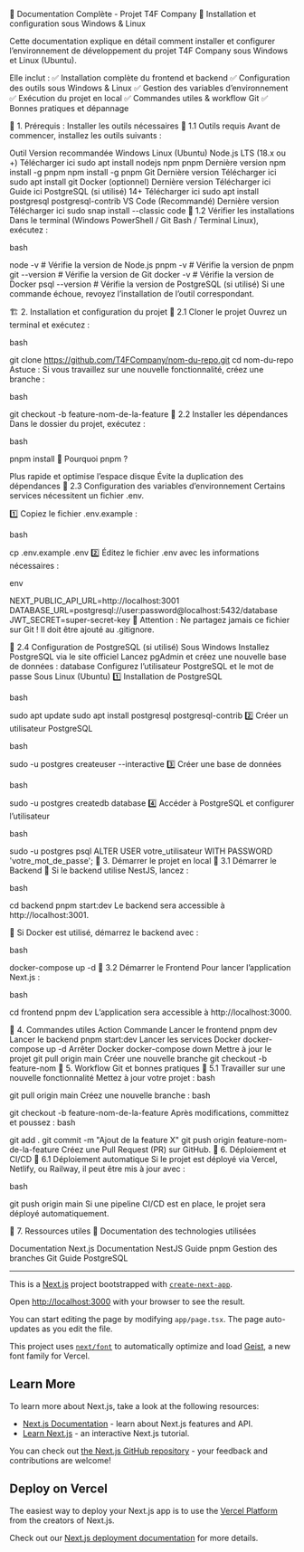🚀 Documentation Complète - Projet T4F Company
📌 Installation et configuration sous Windows & Linux

Cette documentation explique en détail comment installer et configurer l’environnement de développement du projet T4F Company sous Windows et Linux (Ubuntu).

Elle inclut :
✅ Installation complète du frontend et backend
✅ Configuration des outils sous Windows & Linux
✅ Gestion des variables d’environnement
✅ Exécution du projet en local
✅ Commandes utiles & workflow Git
✅ Bonnes pratiques et dépannage

📌 1. Prérequis : Installer les outils nécessaires
🔹 1.1 Outils requis
Avant de commencer, installez les outils suivants :

Outil Version recommandée Windows Linux (Ubuntu)
Node.js LTS (18.x ou +) Télécharger ici sudo apt install nodejs npm
pnpm Dernière version npm install -g pnpm npm install -g pnpm
Git Dernière version Télécharger ici sudo apt install git
Docker (optionnel) Dernière version Télécharger ici Guide ici
PostgreSQL (si utilisé) 14+ Télécharger ici sudo apt install postgresql postgresql-contrib
VS Code (Recommandé) Dernière version Télécharger ici sudo snap install --classic code
🔹 1.2 Vérifier les installations
Dans le terminal (Windows PowerShell / Git Bash / Terminal Linux), exécutez :

bash

node -v # Vérifie la version de Node.js
pnpm -v # Vérifie la version de pnpm
git --version # Vérifie la version de Git
docker -v # Vérifie la version de Docker
psql --version # Vérifie la version de PostgreSQL (si utilisé)
Si une commande échoue, revoyez l’installation de l’outil correspondant.

🏗️ 2. Installation et configuration du projet
🔹 2.1 Cloner le projet
Ouvrez un terminal et exécutez :

bash

git clone https://github.com/T4FCompany/nom-du-repo.git
cd nom-du-repo
Astuce : Si vous travaillez sur une nouvelle fonctionnalité, créez une branche :

bash

git checkout -b feature-nom-de-la-feature
🔹 2.2 Installer les dépendances
Dans le dossier du projet, exécutez :

bash

pnpm install
🚀 Pourquoi pnpm ?

Plus rapide et optimise l’espace disque
Évite la duplication des dépendances
🔹 2.3 Configuration des variables d’environnement
Certains services nécessitent un fichier .env.

1️⃣ Copiez le fichier .env.example :

bash

cp .env.example .env
2️⃣ Éditez le fichier .env avec les informations nécessaires :

env

NEXT_PUBLIC_API_URL=http://localhost:3001
DATABASE_URL=postgresql://user:password@localhost:5432/database
JWT_SECRET=super-secret-key
🚨 Attention : Ne partagez jamais ce fichier sur Git ! Il doit être ajouté au .gitignore.

🔹 2.4 Configuration de PostgreSQL (si utilisé)
Sous Windows
Installez PostgreSQL via le site officiel
Lancez pgAdmin et créez une nouvelle base de données : database
Configurez l’utilisateur PostgreSQL et le mot de passe
Sous Linux (Ubuntu)
1️⃣ Installation de PostgreSQL

bash

sudo apt update
sudo apt install postgresql postgresql-contrib
2️⃣ Créer un utilisateur PostgreSQL

bash

sudo -u postgres createuser --interactive
3️⃣ Créer une base de données

bash

sudo -u postgres createdb database
4️⃣ Accéder à PostgreSQL et configurer l’utilisateur

bash

sudo -u postgres psql
ALTER USER votre_utilisateur WITH PASSWORD 'votre_mot_de_passe';
🚀 3. Démarrer le projet en local
🔹 3.1 Démarrer le Backend
📌 Si le backend utilise NestJS, lancez :

bash

cd backend
pnpm start:dev
Le backend sera accessible à http://localhost:3001.

📌 Si Docker est utilisé, démarrez le backend avec :

bash

docker-compose up -d
🔹 3.2 Démarrer le Frontend
Pour lancer l’application Next.js :

bash

cd frontend
pnpm dev
L’application sera accessible à http://localhost:3000.

📌 4. Commandes utiles
Action Commande
Lancer le frontend pnpm dev
Lancer le backend pnpm start:dev
Lancer les services Docker docker-compose up -d
Arrêter Docker docker-compose down
Mettre à jour le projet git pull origin main
Créer une nouvelle branche git checkout -b feature-nom
🚀 5. Workflow Git et bonnes pratiques
🔹 5.1 Travailler sur une nouvelle fonctionnalité
Mettez à jour votre projet :
bash

git pull origin main
Créez une nouvelle branche :
bash

git checkout -b feature-nom-de-la-feature
Après modifications, committez et poussez :
bash

git add .
git commit -m "Ajout de la feature X"
git push origin feature-nom-de-la-feature
Créez une Pull Request (PR) sur GitHub.
🎯 6. Déploiement et CI/CD
🔹 6.1 Déploiement automatique
Si le projet est déployé via Vercel, Netlify, ou Railway, il peut être mis à jour avec :

bash

git push origin main
Si une pipeline CI/CD est en place, le projet sera déployé automatiquement.

📖 7. Ressources utiles
📌 Documentation des technologies utilisées

Documentation Next.js
Documentation NestJS
Guide pnpm
Gestion des branches Git
Guide PostgreSQL

---

This is a [Next.js](https://nextjs.org) project bootstrapped with [`create-next-app`](https://nextjs.org/docs/app/api-reference/cli/create-next-app).

Open [http://localhost:3000](http://localhost:3000) with your browser to see the result.

You can start editing the page by modifying `app/page.tsx`. The page auto-updates as you edit the file.

This project uses [`next/font`](https://nextjs.org/docs/app/building-your-application/optimizing/fonts) to automatically optimize and load [Geist](https://vercel.com/font), a new font family for Vercel.

## Learn More

To learn more about Next.js, take a look at the following resources:

- [Next.js Documentation](https://nextjs.org/docs) - learn about Next.js features and API.
- [Learn Next.js](https://nextjs.org/learn) - an interactive Next.js tutorial.

You can check out [the Next.js GitHub repository](https://github.com/vercel/next.js) - your feedback and contributions are welcome!

## Deploy on Vercel

The easiest way to deploy your Next.js app is to use the [Vercel Platform](https://vercel.com/new?utm_medium=default-template&filter=next.js&utm_source=create-next-app&utm_campaign=create-next-app-readme) from the creators of Next.js.

Check out our [Next.js deployment documentation](https://nextjs.org/docs/app/building-your-application/deploying) for more details.
